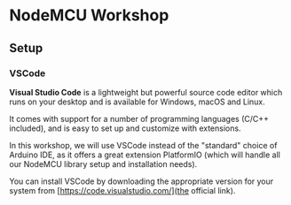 # NodeMCU Workshop

## Setup

### VSCode
__Visual Studio Code__ is a lightweight but powerful source code editor which runs on your desktop and is available for Windows, macOS and Linux.

It comes with support for a number of programming languages (C/C++ included), and is easy to set up and customize with extensions.

In this workshop, we will use VSCode instead of the "standard" choice of Arduino IDE, as it offers a great extension PlatformIO (which will handle all our NodeMCU library setup and installation needs).

You can install VSCode by downloading the appropriate version for your system from [https://code.visualstudio.com/](the official link).
